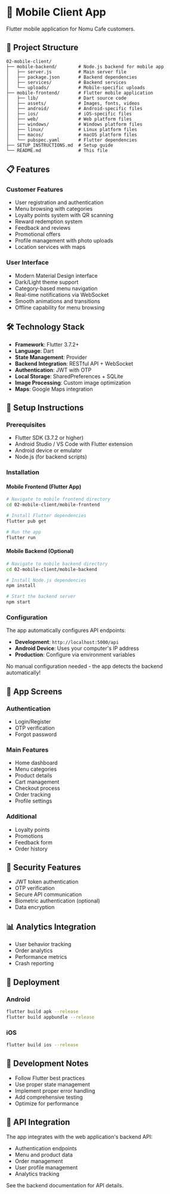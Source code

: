 # 📱 Mobile Client App

Flutter mobile application for Nomu Cafe customers.

## 📁 Project Structure

```
02-mobile-client/
├── mobile-backend/        # Node.js backend for mobile app
│   ├── server.js          # Main server file
│   ├── package.json       # Backend dependencies
│   ├── services/          # Backend services
│   └── uploads/           # Mobile-specific uploads
├── mobile-frontend/       # Flutter mobile application
│   ├── lib/               # Dart source code
│   ├── assets/            # Images, fonts, videos
│   ├── android/           # Android-specific files
│   ├── ios/               # iOS-specific files
│   ├── web/               # Web platform files
│   ├── windows/           # Windows platform files
│   ├── linux/             # Linux platform files
│   ├── macos/             # macOS platform files
│   └── pubspec.yaml       # Flutter dependencies
├── SETUP_INSTRUCTIONS.md  # Setup guide
└── README.md              # This file
```

## 📋 Features

### Customer Features
- User registration and authentication
- Menu browsing with categories
- Loyalty points system with QR scanning
- Reward redemption system
- Feedback and reviews
- Promotional offers
- Profile management with photo uploads
- Location services with maps

### User Interface
- Modern Material Design interface
- Dark/Light theme support
- Category-based menu navigation
- Real-time notifications via WebSocket
- Smooth animations and transitions
- Offline capability for menu browsing

## 🛠️ Technology Stack

- **Framework**: Flutter 3.7.2+
- **Language**: Dart
- **State Management**: Provider
- **Backend Integration**: RESTful API + WebSocket
- **Authentication**: JWT with OTP
- **Local Storage**: SharedPreferences + SQLite
- **Image Processing**: Custom image optimization
- **Maps**: Google Maps integration

## 🚀 Setup Instructions

### Prerequisites
- Flutter SDK (3.7.2 or higher)
- Android Studio / VS Code with Flutter extension
- Android device or emulator
- Node.js (for backend scripts)

### Installation

#### Mobile Frontend (Flutter App)
```bash
# Navigate to mobile frontend directory
cd 02-mobile-client/mobile-frontend

# Install Flutter dependencies
flutter pub get

# Run the app
flutter run
```

#### Mobile Backend (Optional)
```bash
# Navigate to mobile backend directory
cd 02-mobile-client/mobile-backend

# Install Node.js dependencies
npm install

# Start the backend server
npm start
```

### Configuration
The app automatically configures API endpoints:
- **Development**: `http://localhost:5000/api`
- **Android Device**: Uses your computer's IP address
- **Production**: Configure via environment variables

No manual configuration needed - the app detects the backend automatically!

## 📱 App Screens

### Authentication
- Login/Register
- OTP verification
- Forgot password

### Main Features
- Home dashboard
- Menu categories
- Product details
- Cart management
- Checkout process
- Order tracking
- Profile settings

### Additional
- Loyalty points
- Promotions
- Feedback form
- Order history

## 🔐 Security Features

- JWT token authentication
- OTP verification
- Secure API communication
- Biometric authentication (optional)
- Data encryption

## 📊 Analytics Integration

- User behavior tracking
- Order analytics
- Performance metrics
- Crash reporting

## 🚀 Deployment

### Android
```bash
flutter build apk --release
flutter build appbundle --release
```

### iOS
```bash
flutter build ios --release
```

## 📝 Development Notes

- Follow Flutter best practices
- Use proper state management
- Implement proper error handling
- Add comprehensive testing
- Optimize for performance

## 🔧 API Integration

The app integrates with the web application's backend API:
- Authentication endpoints
- Menu and product data
- Order management
- User profile management
- Analytics tracking

See the backend documentation for API details.
